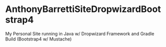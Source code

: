 # AnthonyBarrettiSiteDropwizardBootstrap4
My Personal Site running in Java w/ Dropwizard Framework and Gradle Build (Bootstrap4 w/ Mustache)

